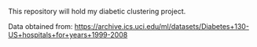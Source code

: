 This repository will hold my diabetic clustering project.

Data obtained from: https://archive.ics.uci.edu/ml/datasets/Diabetes+130-US+hospitals+for+years+1999-2008
